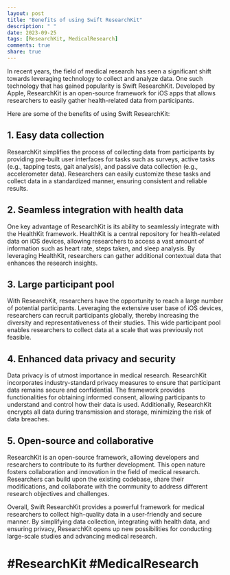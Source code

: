 ```yaml
---
layout: post
title: "Benefits of using Swift ResearchKit"
description: " "
date: 2023-09-25
tags: [ResearchKit, MedicalResearch]
comments: true
share: true
---
```


In recent years, the field of medical research has seen a significant shift towards leveraging technology to collect and analyze data. One such technology that has gained popularity is Swift ResearchKit. Developed by Apple, ResearchKit is an open-source framework for iOS apps that allows researchers to easily gather health-related data from participants.

Here are some of the benefits of using Swift ResearchKit:

## 1. Easy data collection

ResearchKit simplifies the process of collecting data from participants by providing pre-built user interfaces for tasks such as surveys, active tasks (e.g., tapping tests, gait analysis), and passive data collection (e.g., accelerometer data). Researchers can easily customize these tasks and collect data in a standardized manner, ensuring consistent and reliable results.

## 2. Seamless integration with health data

One key advantage of ResearchKit is its ability to seamlessly integrate with the HealthKit framework. HealthKit is a central repository for health-related data on iOS devices, allowing researchers to access a vast amount of information such as heart rate, steps taken, and sleep analysis. By leveraging HealthKit, researchers can gather additional contextual data that enhances the research insights.

## 3. Large participant pool

With ResearchKit, researchers have the opportunity to reach a large number of potential participants. Leveraging the extensive user base of iOS devices, researchers can recruit participants globally, thereby increasing the diversity and representativeness of their studies. This wide participant pool enables researchers to collect data at a scale that was previously not feasible.

## 4. Enhanced data privacy and security

Data privacy is of utmost importance in medical research. ResearchKit incorporates industry-standard privacy measures to ensure that participant data remains secure and confidential. The framework provides functionalities for obtaining informed consent, allowing participants to understand and control how their data is used. Additionally, ResearchKit encrypts all data during transmission and storage, minimizing the risk of data breaches.

## 5. Open-source and collaborative

ResearchKit is an open-source framework, allowing developers and researchers to contribute to its further development. This open nature fosters collaboration and innovation in the field of medical research. Researchers can build upon the existing codebase, share their modifications, and collaborate with the community to address different research objectives and challenges.

Overall, Swift ResearchKit provides a powerful framework for medical researchers to collect high-quality data in a user-friendly and secure manner. By simplifying data collection, integrating with health data, and ensuring privacy, ResearchKit opens up new possibilities for conducting large-scale studies and advancing medical research.

# #ResearchKit #MedicalResearch